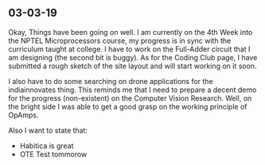 ## 03-03-19

Okay, Things have been going on well. I am currently on the 4th Week into the NPTEL Microprocessors course, my progress is in sync with the curriculum taught at college. I have to work on the Full-Adder circuit that I am designing (the second bit is buggy). As for the Coding Club page, I have submitted a rough sketch of the site layout and will start working on it soon.

I also have to do some searching on drone applications for the indiainnovates thing. This reminds me that I need to prepare a decent demo for the progress (non-existent) on the Computer Vision Research. Well, on the bright side I was able to get a good grasp on the working principle of OpAmps.

Also I want to state that:
* Habitica is great
* OTE Test tommorow